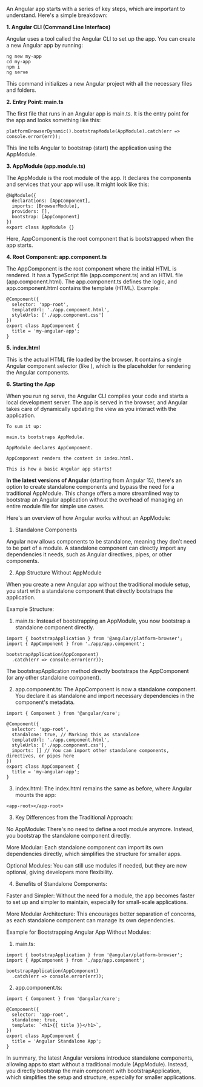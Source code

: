 An Angular app starts with a series of key steps, which are important to understand. Here's a simple breakdown:

**1. Angular CLI (Command Line Interface)**

Angular uses a tool called the Angular CLI to set up the app. You can create a new Angular app by running:

```
ng new my-app
cd my-app
npm i
ng serve
```

This command initializes a new Angular project with all the necessary files and folders.

**2. Entry Point: main.ts**

The first file that runs in an Angular app is main.ts. It is the entry point for the app and looks something like this:
```
platformBrowserDynamic().bootstrapModule(AppModule).catch(err => console.error(err));
```

This line tells Angular to bootstrap (start) the application using the AppModule.

**3. AppModule (app.module.ts)**

The AppModule is the root module of the app. It declares the components and services that your app will use. It might look like this:
```
@NgModule({
  declarations: [AppComponent],
  imports: [BrowserModule],
  providers: [],
  bootstrap: [AppComponent]
})
export class AppModule {}
```

Here, AppComponent is the root component that is bootstrapped when the app starts.

**4. Root Component: app.component.ts**

The AppComponent is the root component where the initial HTML is rendered. It has a TypeScript file (app.component.ts) and an HTML file (app.component.html). The app.component.ts defines the logic, and app.component.html contains the template (HTML). Example:

```
@Component({
  selector: 'app-root',
  templateUrl: './app.component.html',
  styleUrls: ['./app.component.css']
})
export class AppComponent {
  title = 'my-angular-app';
}
```
**5. index.html**

This is the actual HTML file loaded by the browser. It contains a single Angular component selector (like <app-root></app-root>), which is the placeholder for rendering the Angular components.


**6. Starting the App**

When you run ng serve, the Angular CLI compiles your code and starts a local development server. The app is served in the browser, and Angular takes care of dynamically updating the view as you interact with the application.

```
To sum it up:

main.ts bootstraps AppModule.

AppModule declares AppComponent.

AppComponent renders the content in index.html.

This is how a basic Angular app starts!
```


**In the latest versions of Angular** (starting from Angular 15), there's an option to create standalone components and bypass the need for a traditional AppModule. This change offers a more streamlined way to bootstrap an Angular application without the overhead of managing an entire module file for simple use cases.

Here's an overview of how Angular works without an AppModule:

1. Standalone Components

Angular now allows components to be standalone, meaning they don’t need to be part of a module. A standalone component can directly import any dependencies it needs, such as Angular directives, pipes, or other components.


2. App Structure Without AppModule

When you create a new Angular app without the traditional module setup, you start with a standalone component that directly bootstraps the application.

Example Structure:

1. main.ts: Instead of bootstrapping an AppModule, you now bootstrap a standalone component directly.
```
import { bootstrapApplication } from '@angular/platform-browser';
import { AppComponent } from './app/app.component';

bootstrapApplication(AppComponent)
  .catch(err => console.error(err));
```
The bootstrapApplication method directly bootstraps the AppComponent (or any other standalone component).



2. app.component.ts: The AppComponent is now a standalone component. You declare it as standalone and import necessary dependencies in the component's metadata.
```
import { Component } from '@angular/core';

@Component({
  selector: 'app-root',
  standalone: true, // Marking this as standalone
  templateUrl: './app.component.html',
  styleUrls: ['./app.component.css'],
  imports: [] // You can import other standalone components, directives, or pipes here
})
export class AppComponent {
  title = 'my-angular-app';
}
```

3. index.html: The index.html remains the same as before, where Angular mounts the app:
```
<app-root></app-root>
```


3. Key Differences from the Traditional Approach:

No AppModule: There's no need to define a root module anymore. Instead, you bootstrap the standalone component directly.

More Modular: Each standalone component can import its own dependencies directly, which simplifies the structure for smaller apps.

Optional Modules: You can still use modules if needed, but they are now optional, giving developers more flexibility.


4. Benefits of Standalone Components:

Faster and Simpler: Without the need for a module, the app becomes faster to set up and simpler to maintain, especially for small-scale applications.

More Modular Architecture: This encourages better separation of concerns, as each standalone component can manage its own dependencies.


Example for Bootstrapping Angular App Without Modules:

1. main.ts:
```
import { bootstrapApplication } from '@angular/platform-browser';
import { AppComponent } from './app/app.component';

bootstrapApplication(AppComponent)
  .catch(err => console.error(err));

```
2. app.component.ts:
```
import { Component } from '@angular/core';

@Component({
  selector: 'app-root',
  standalone: true,
  template: `<h1>{{ title }}</h1>`,
})
export class AppComponent {
  title = 'Angular Standalone App';
}
```


In summary, the latest Angular versions introduce standalone components, allowing apps to start without a traditional module (AppModule). Instead, you directly bootstrap the main component with bootstrapApplication, which simplifies the setup and structure, especially for smaller applications.



